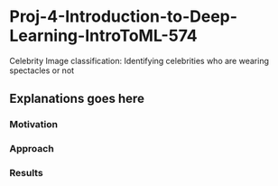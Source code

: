 # Proj-4-Introduction-to-Deep-Learning-IntroToML-574
Celebrity Image classification: Identifying celebrities who are wearing spectacles or not
## Explanations goes here
### Motivation
### Approach
### Results
